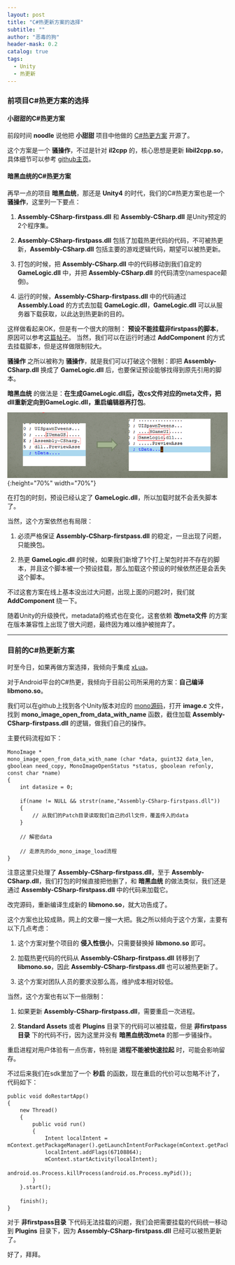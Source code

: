 ```yaml
---
layout: post
title: "C#热更新方案的选择"
subtitle: ""
author: "恶毒的狗"
header-mask: 0.2
catalog: true
tags:
  - Unity
  - 热更新
---
```


### 前项目C#热更方案的选择

#### 小甜甜的C#热更方案

前段时间 **noodle** 说他把 **小甜甜** 项目中他做的 [C#热更方案](https://github.com/noodle1983/UnityAndroidIl2cppPatchDemo/) 开源了。

这个方案是一个 **骚操作**，不过是针对 **il2cpp** 的，核心思想是更新 **libil2cpp.so**，具体细节可以参考 [github主页](https://github.com/noodle1983/UnityAndroidIl2cppPatchDemo/)。

#### 暗黑血统的C#热更方案

再早一点的项目 **暗黑血统**，那还是 **Unity4** 的时代，我们的C#热更方案也是一个 **骚操作**，这里列一下要点：

1. **Assembly-CSharp-firstpass.dll** 和 **Assembly-CSharp.dll** 是Unity预定的2个程序集。

2. **Assembly-CSharp-firstpass.dll** 包括了加载热更代码的代码，不可被热更新，**Assembly-CSharp.dll** 包括主要的游戏逻辑代码，期望可以被热更新。

3. 打包的时候，把 **Assembly-CSharp.dll** 中的代码移动到我们自定的 **GameLogic.dll** 中，并把 **Assembly-CSharp.dll** 的代码清空(namespace颠倒)。

4. 运行的时候，**Assembly-CSharp-firstpass.dll** 中的代码通过 **Assembly.Load** 的方式去加载 **GameLogic.dll**，**GameLogic.dll** 可以从服务器下载获取，以此达到热更新的目的。

这样做看起来OK，但是有一个很大的限制： **预设不能挂载非firstpass的脚本**，原因可以参考[这篇帖子](https://blog.csdn.net/gz_huangzl/article/details/52486509)。 当然，我们可以在运行时通过 **AddComponent** 的方式去挂载脚本，但是这样做限制较大。

**骚操作** 之所以被称为 **骚操作**，就是我们可以打破这个限制：即把 **Assembly-CSharp.dll** 换成了 **GameLogic.dll** 后，也要保证预设能够找得到原先引用的脚本。

**暗黑血统** 的做法是：**在生成GameLogic.dll后，改cs文件对应的meta文件，把dll重新定向到GameLogic.dll，重启编辑器再打包**。

![img](/img/code-patch/screenshot1.png){:height="70%" width="70%"}

在打包的时刻，预设已经认定了 **GameLogic.dll**，所以加载时就不会丢失脚本了。

当然，这个方案依然也有局限：

1. 必须严格保证 **Assembly-CSharp-firstpass.dll** 的稳定，一旦出现了问题，只能换包。

2. 热更 **GameLogic.dll** 的时候，如果我们新增了1个打上架包时并不存在的脚本，并且这个脚本被一个预设挂载，那么加载这个预设的时候依然还是会丢失这个脚本。 

不过这套方案在线上基本没出过大问题，出现上面的问题2时，我们就 **AddComponent** 绕一下。 

随着Unity的升级换代，metadata的格式也在变化，这套依赖 **改meta文件** 的方案在版本兼容性上出现了很大问题，最终因为难以维护被抛弃了。

---

### 目前的C#热更新方案

时至今日，如果再做方案选择，我倾向于集成 [xLua](https://github.com/Tencent/xLua)。

对于Android平台的C#热更，我倾向于目前公司所采用的方案：**自己编译libmono.so**。

我们可以在github上找到各个Unity版本对应的 [mono源码](https://github.com/Unity-Technologies/mono)，打开 **image.c** 文件，找到 **mono_image_open_from_data_with_name** 函数，截住加载 **Assembly-CSharp-firstpass.dll** 的逻辑，做我们自己的操作。

主要代码流程如下：

```
MonoImage *
mono_image_open_from_data_with_name (char *data, guint32 data_len, gboolean need_copy, MonoImageOpenStatus *status, gboolean refonly, const char *name)
{   
    int datasize = 0; 

    if(name != NULL && strstr(name,"Assembly-CSharp-firstpass.dll"))
    {
    	// 从我们的Patch目录读取我们自己的dll文件，覆盖传入的data  
    }

    // 解密data

    // 走原先的do_mono_image_load流程
}
```

注意这里只处理了 **Assembly-CSharp-firstpass.dll**，至于 **Assembly-CSharp.dll**，我们打包的时候直接把他删了，和 **暗黑血统** 的做法类似，我们还是通过 **Assembly-CSharp-firstpass.dll** 中的代码来加载它。

改完源码，重新编译生成新的 **libmono.so**，就大功告成了。

这个方案也比较成熟，网上的文章一搜一大把。我之所以倾向于这个方案，主要有以下几点考虑：

1. 这个方案对整个项目的 **侵入性很小**，只需要替换掉 **libmono.so** 即可。

2. 加载热更代码的代码从 **Assembly-CSharp-firstpass.dll** 转移到了 **libmono.so**，因此 **Assembly-CSharp-firstpass.dll** 也可以被热更新了。

3. 这个方案对团队人员的要求没那么高，维护成本相对较低。

当然，这个方案也有以下一些限制： 

1. 如果更新 **Assembly-CSharp-firstpass.dll**，需要重启一次进程。

2. **Standard Assets** 或者 **Plugins** 目录下的代码可以被挂载，但是 **非firstpass目录** 下的代码不行，因为这里并没有 **暗黑血统改meta** 的那一步骚操作。

重启进程对用户体验有一点伤害，特别是 **进程不能被快速拉起** 时，可能会影响留存。

不过后来我们在sdk里加了一个 **秒启** 的函数，现在重启的代价可以忽略不计了，代码如下：

```
public void doRestartApp()
{
    new Thread()
    {
        public void run()
        {
            Intent localIntent = mContext.getPackageManager().getLaunchIntentForPackage(mContext.getPackageName());
            localIntent.addFlags(67108864);
            mContext.startActivity(localIntent);
            android.os.Process.killProcess(android.os.Process.myPid());
        }
    }.start();

    finish();
}
```

对于 **非firstpass目录** 下代码无法挂载的问题，我们会把需要挂载的代码统一移动到 **Plugins** 目录下，因为 **Assembly-CSharp-firstpass.dll** 已经可以被热更新了。

好了，拜拜。
































